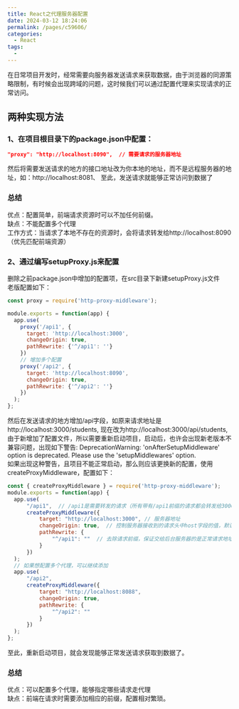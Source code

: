 ```yaml
---
title: React之代理服务器配置
date: 2024-03-12 18:24:06
permalink: /pages/c59606/
categories:
  - React
tags:
  - 
---
```

在日常项目开发时，经常需要向服务器发送请求来获取数据，由于浏览器的同源策略限制，有时候会出现跨域的问题，这时候我们可以通过配置代理来实现请求的正常访问。

## 两种实现方法
### 1、在项目根目录下的package.json中配置：
```json
"proxy": "http://localhost:8090",  // 需要请求的服务器地址
```
然后将需要发送请求的地方的接口地址改为你本地的地址，而不是远程服务器的地址，如：http://localhost:8081、 至此，发送请求就能够正常访问到数据了

### 总结
优点：配置简单，前端请求资源时可以不加任何前缀。<br>
缺点：不能配置多个代理<br>
工作方式：当请求了本地不存在的资源时，会将请求转发给http://localhost:8090 （优先匹配前端资源）

### 2、通过编写setupProxy.js来配置
删除之前package.json中增加的配置项，在src目录下新建setupProxy.js文件<br>
老版配置如下：
```js
const proxy = require('http-proxy-middleware');

module.exports = function(app) {
  app.use(
    proxy('/api1', {
      target: 'http://localhost:3000',
      changeOrigin: true,
      pathRewrite: {'^/api1': ''}
    })
    // 增加多个配置
    proxy('/api2', {
      target: 'http://localhost:8090',
      changeOrigin: true,
      pathRewrite: {'^/api2': ''}
    })
  );
};
```
然后在发送请求的地方增加/api字段，如原来请求地址是http://localhost:3000/students, 现在改为http://localhost:3000/api/students, 由于新增加了配置文件，所以需要重新启动项目，启动后，也许会出现新老版本不兼容问题，出现如下警告:  DeprecationWarning: 'onAfterSetupMiddleware' option is deprecated. Please use the 'setupMiddlewares' option.<br>
如果出现这种警告，且项目不能正常启动，那么则应该更换新的配置，使用createProxyMiddleware，配置如下：
```js
const { createProxyMiddleware } = require('http-proxy-middleware');
module.exports = function(app) {
  app.use(
      "/api1",  // /api1是需要转发的请求（所有带有/api1前缀的请求都会转发给3000）
      createProxyMiddleware({
          target: "http://localhost:3000", // 服务器地址
          changeOrigin: true,  // 控制服务器接收到的请求头中host字段的值，默认为false
          pathRewrite: {
              "^/api1": ""  // 去除请求前缀，保证交给后台服务器的是正常请求地址(必须配置)
          }
      })
  );
  // 如果想配置多个代理，可以继续添加
  app.use(
      "/api2",
      createProxyMiddleware({
          target: "http://localhost:8088",
          changeOrigin: true,
          pathRewrite: {
              "^/api2": ""
          }
      })
  );
};
```
至此，重新启动项目，就会发现能够正常发送请求获取到数据了。


### 总结
优点：可以配置多个代理，能够指定哪些请求走代理<br>
缺点：前端在请求时需要添加相应的前缀，配置相对繁琐。